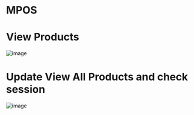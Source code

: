 # MPOS
# View Products
![image](https://github.com/user-attachments/assets/ce0c5429-ea3d-4274-a701-76caa15f9ad8)
# Update View All Products and check session
![image](https://github.com/user-attachments/assets/0c4493d2-4062-4e96-90c1-7d63a1862e32)

